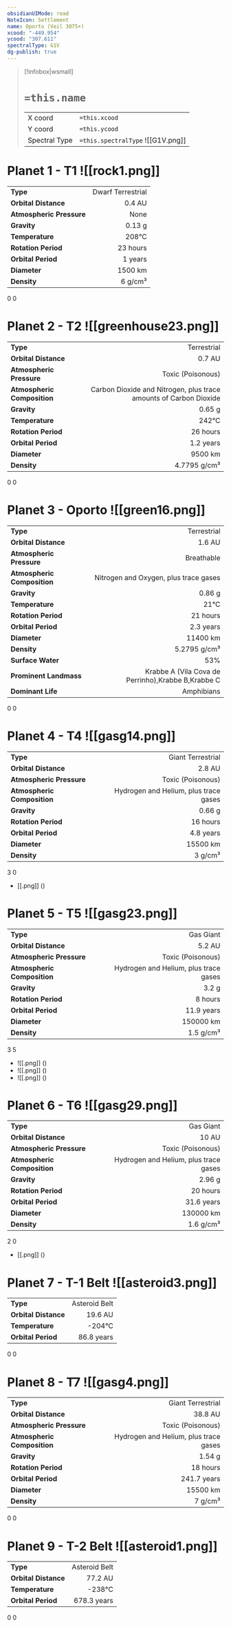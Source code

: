 ```yaml
---
obsidianUIMode: read
NoteIcon: Settlement
name: Oporto (Veil 3075+)
xcood: "-449.954"
ycood: "307.611"
spectralType: G1V
dg-publish: true
---
```

> [!infobox|wsmall]
> # `=this.name`
> | | |
> | - | - |
> | X coord | `=this.xcood` |
> | Y coord| `=this.ycood` |
> | Spectral Type | `=this.spectralType` ![[G1V.png]] |

# Planet 1 - T1 ![[rock1.png]]
|                             |                           |
| --------------------------- | -------------------------:|
| **Type**                    |             Dwarf Terrestrial |
| **Orbital Distance**        |   0.4 AU |
| **Atmospheric Pressure**    |       None |
| **Gravity**                 |        0.13 g |
| **Temperature**             |    208°C |
| **Rotation Period**         |  23 hours |
| **Orbital Period** | 1 years |
| **Diameter**                |      1500 km | 
| **Density**                 |    6 g/cm³ |



0
0



# Planet 2 - T2 ![[greenhouse23.png]]
|                             |                           |
| --------------------------- | -------------------------:|
| **Type**                    |             Terrestrial |
| **Orbital Distance**        |   0.7 AU |
| **Atmospheric Pressure**    |       Toxic (Poisonous) |
| **Atmospheric Composition** |      Carbon Dioxide and Nitrogen, plus trace amounts of Carbon Dioxide |
| **Gravity**                 |        0.65 g |
| **Temperature**             |    242°C |
| **Rotation Period**         |  26 hours |
| **Orbital Period** | 1.2 years |
| **Diameter**                |      9500 km | 
| **Density**                 |    4.7795 g/cm³ |



0
0



# Planet 3 - Oporto ![[green16.png]]
|                             |                           |
| --------------------------- | -------------------------:|
| **Type**                    |             Terrestrial |
| **Orbital Distance**        |   1.6 AU |
| **Atmospheric Pressure**    |       Breathable |
| **Atmospheric Composition** |      Nitrogen and Oxygen, plus trace gases |
| **Gravity**                 |        0.86 g |
| **Temperature**             |    21°C |
| **Rotation Period**         |  21 hours |
| **Orbital Period** | 2.3 years |
| **Diameter**                |      11400 km | 
| **Density**                 |    5.2795 g/cm³ |
| **Surface Water**           |           53% | 
| **Prominent Landmass**      |         Krabbe A (Vila Cova de Perrinho),Krabbe B,Krabbe C | 
| **Dominant Life**           |         Amphibians |



0
0



# Planet 4 - T4 ![[gasg14.png]]
|                             |                           |
| --------------------------- | -------------------------:|
| **Type**                    |             Giant Terrestrial |
| **Orbital Distance**        |   2.8 AU |
| **Atmospheric Pressure**    |       Toxic (Poisonous) |
| **Atmospheric Composition** |      Hydrogen and Helium, plus trace gases |
| **Gravity**                 |        0.66 g |
| **Rotation Period**         |  16 hours |
| **Orbital Period** | 4.8 years |
| **Diameter**                |      15500 km | 
| **Density**                 |    3 g/cm³ |



3
0

- [[.png]]  ()

# Planet 5 - T5 ![[gasg23.png]]
|                             |                           |
| --------------------------- | -------------------------:|
| **Type**                    |             Gas Giant |
| **Orbital Distance**        |   5.2 AU |
| **Atmospheric Pressure**    |       Toxic (Poisonous) |
| **Atmospheric Composition** |      Hydrogen and Helium, plus trace gases |
| **Gravity**                 |        3.2 g |
| **Rotation Period**         |  8 hours |
| **Orbital Period** | 11.9 years |
| **Diameter**                |      150000 km | 
| **Density**                 |    1.5 g/cm³ |



3
5

- ![[.png]]  ()
- ![[.png]]  ()
- ![[.png]]  ()


# Planet 6 - T6 ![[gasg29.png]]
|                             |                           |
| --------------------------- | -------------------------:|
| **Type**                    |             Gas Giant |
| **Orbital Distance**        |   10 AU |
| **Atmospheric Pressure**    |       Toxic (Poisonous) |
| **Atmospheric Composition** |      Hydrogen and Helium, plus trace gases |
| **Gravity**                 |        2.96 g |
| **Rotation Period**         |  20 hours |
| **Orbital Period** | 31.6 years |
| **Diameter**                |      130000 km | 
| **Density**                 |    1.6 g/cm³ |



2
0

- [[.png]]  ()

# Planet 7 - T-1 Belt ![[asteroid3.png]]
|                             |                           |
| --------------------------- | -------------------------:|
| **Type**                    |             Asteroid Belt |
| **Orbital Distance**        |   19.6 AU |
| **Temperature**             |    -204°C |
| **Orbital Period** | 86.8 years |



0
0



# Planet 8 - T7 ![[gasg4.png]]
|                             |                           |
| --------------------------- | -------------------------:|
| **Type**                    |             Giant Terrestrial |
| **Orbital Distance**        |   38.8 AU |
| **Atmospheric Pressure**    |       Toxic (Poisonous) |
| **Atmospheric Composition** |      Hydrogen and Helium, plus trace gases |
| **Gravity**                 |        1.54 g |
| **Rotation Period**         |  18 hours |
| **Orbital Period** | 241.7 years |
| **Diameter**                |      15500 km | 
| **Density**                 |    7 g/cm³ |



0
0



# Planet 9 - T-2 Belt ![[asteroid1.png]]
|                             |                           |
| --------------------------- | -------------------------:|
| **Type**                    |             Asteroid Belt |
| **Orbital Distance**        |   77.2 AU |
| **Temperature**             |    -238°C |
| **Orbital Period** | 678.3 years |



0
0



